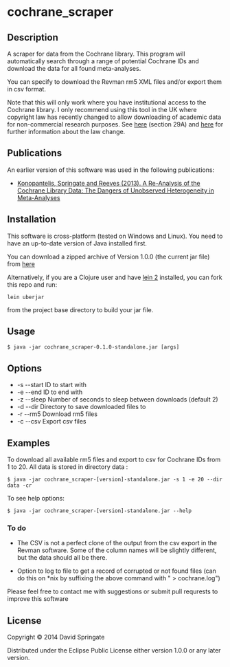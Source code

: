 # cochrane_scraper

## Description

A scraper for data from the Cochrane library. This program will automatically search through a range of potential Cochrane IDs and download the data for all found meta-analyses. 

You can specify to download the Revman rm5 XML files and/or export them in csv format.

Note that this will only work where you have institutional access to the Cochrane library. I only recommend using this tool in the UK where copyright law has recently changed to allow downloading of academic data for non-commercial research purposes. See [here](http://www.legislation.gov.uk/uksi/2014/1372/regulation/3/made) (section 29A) and [here](https://www.gov.uk/government/publications/changes-to-copyright-law) for further information about the law change.

## Publications

An earlier version of this software was used in the following publications:

* [Konopantelis, Springate and Reeves (2013). A Re-Analysis of the Cochrane Library Data: The Dangers of Unobserved Heterogeneity in Meta-Analyses](http://www.plosone.org/article/info%3Adoi%2F10.1371%2Fjournal.pone.0069930)

## Installation

This software is cross-platform (tested on Windows and Linux). You need to have an up-to-date version of Java installed first.

You can download a zipped archive of Version 1.0.0 (the current jar file) from [here](http://www.datajujitsu.co.uk/misc/jars/cochrane_scraper/cochrane_scraper_v1.0.0.zip)

Alternatively, if you are a Clojure user and have [lein 2](http://leiningen.org/) installed, you can fork this repo and run:

```
lein uberjar
``` 

from the project base directory to build your jar file.

## Usage

```
$ java -jar cochrane_scraper-0.1.0-standalone.jar [args]
```

## Options

* -s --start ID to start with    
* -e --end ID to end with    
* -z --sleep Number of seconds to sleep between downloads (default 2)    
* -d --dir Directory to save downloaded files to    
* -r --rm5 Download rm5 files       
* -c --csv Export csv files    

## Examples

To download all available rm5 files and export to csv for Cochrane IDs from 1 to 20. All data is stored in directory data :

```
$ java -jar cochrane_scraper-[version]-standalone.jar -s 1 -e 20 --dir data -cr
```

To see help options:

```
$ java -jar cochrane_scraper-[version]-standalone.jar --help
```


### To do

* The CSV is not a perfect clone of the output from the csv export in the Revman software.  Some of the column names will be slightly different, but the data should all be there.

* Option to log to file to get a record of corrupted or not found files (can do this on *nix by suffixing the above command with " > cochrane.log") 

Please feel free to contact me with suggestions or submit pull requrests to improve this software

## License

Copyright © 2014 David Springate

Distributed under the Eclipse Public License either version 1.0.0 or any later version.

